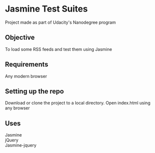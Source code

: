 # Jasmine Test Suites

Project made as part of Udacity's Nanodegree program

## Objective

To load some RSS feeds and test them using Jasmine

## Requirements

Any modern browser

## Setting up the repo

Download or clone the project to a local directory. Open index.html using any browser

## Uses

Jasmine<br>
jQuery<br>
Jasmine-jquery